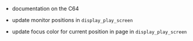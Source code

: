 - documentation on the C64

- update monitor positions in `display_play_screen`
- update focus color for current position in page in `display_play_screen`
